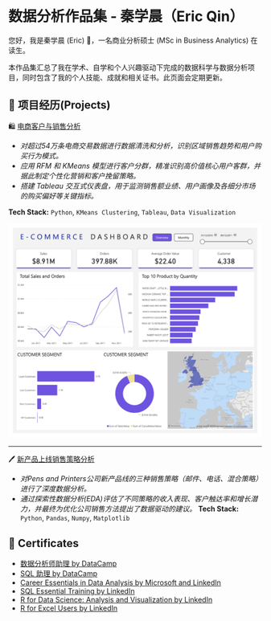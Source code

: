 # 数据分析作品集 - 秦学晨（Eric Qin）
您好，我是秦学晨 (Eric) 👋，一名商业分析硕士 (MSc in Business Analytics) 在读生。

本作品集汇总了我在学术、自学和个人兴趣驱动下完成的数据科学与数据分析项目，同时包含了我的个人技能、成就和相关证书。此页面会定期更新。

## 🚀 项目经历(Projects)

🛍️ [电商客户与销售分析](https://github.com/ericxq27/E-commerce-Customer-Sales-Analysis/tree/main)

- *对超过54万条电商交易数据进行数据清洗和分析，识别区域销售趋势和用户购买行为模式。*<br>
- *应用 RFM 和 KMeans 模型进行客户分群，精准识别高价值核心用户客群，并据此制定个性化营销和客户挽留策略。*
- *搭建 Tableau 交互式仪表盘，用于监测销售额业绩、用户画像及各细分市场的购买偏好等关键指标。*

**Tech Stack:** `Python`, `KMeans Clustering`, `Tableau`, `Data Visualization`  

![dashboard](https://github.com/ericxq27/E-commerce-Customer-Sales-Analysis/blob/main/Images/Dashboard-page-1.jpeg)

---

🖊️ [新产品上线销售策略分析](https://github.com/ericxq27/Pens-and-Printers-New-Product-Sales-Strategy-Analysis)

- *对Pens and Printers公司新产品线的三种销售策略（邮件、电话、混合策略）进行了深度数据分析。*<br>
- *通过探索性数据分析(EDA)评估了不同策略的收入表现、客户触达率和增长潜力，并最终为优化公司销售方法提出了数据驱动的建议。*
**Tech Stack:** `Python`, `Pandas`, `Numpy`, `Matplotlib` 


## 📄 Certificates
- [数据分析师助理 by DataCamp](https://github.com/ericxq27/Data-Analyst-Portfolio/blob/main/Certificates/ASSOCIATE%20DATA%20ANALYST.pdf)
- [SQL 助理 by DataCamp](https://github.com/ericxq27/Data-Analyst-Portfolio/blob/main/Certificates/SQL%20ASSOCIATE.pdf)
- [Career Essentials in Data Analysis by Microsoft and LinkedIn](https://github.com/ericxq27/Data-Analyst-Portfolio/blob/main/Certificates/CertificateOfCompletion_Career%20Essentials%20in%20Data%20Analysis%20by%20Microsoft%20and%20LinkedIn.pdf)
- [SQL Essential Training by LinkedIn](https://github.com/ericxq27/Data-Analyst-Portfolio/blob/main/Certificates/CertificateOfCompletion_SQL%20Essential%20Training.pdf)
- [R for Data Science: Analysis and Visualization by LinkedIn](https://github.com/ericxq27/Data-Analyst-Portfolio/blob/main/Certificates/CertificateOfCompletion_R%20for%20Data%20Science%20Analysis%20and%20Visualization.pdf)
- [R for Excel Users by LinkedIn](https://github.com/ericxq27/Data-Analyst-Portfolio/blob/main/Certificates/CertificateOfCompletion_R%20for%20Excel%20Users.pdf)
